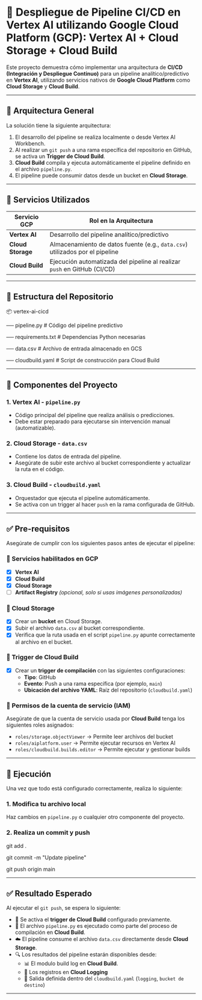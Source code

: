 # 📡 Despliegue de Pipeline CI/CD en Vertex AI utilizando Google Cloud Platform (GCP): Vertex AI + Cloud Storage + Cloud Build

Este proyecto demuestra cómo implementar una arquitectura de **CI/CD (Integración y Despliegue Continuo)** para un pipeline analítico/predictivo en **Vertex AI**, 
utilizando servicios nativos de **Google Cloud Platform** como **Cloud Storage** y **Cloud Build**.

---

## 🚀 Arquitectura General

La solución tiene la siguiente arquitectura:

1. El desarrollo del pipeline se realiza localmente o desde Vertex AI Workbench.
2. Al realizar un `git push` a una rama específica del repositorio en GitHub, se activa un **Trigger de Cloud Build**.
3. **Cloud Build** compila y ejecuta automáticamente el pipeline definido en el archivo `pipeline.py`.
4. El pipeline puede consumir datos desde un bucket en **Cloud Storage**.

---

## 🧱 Servicios Utilizados

| Servicio GCP       | Rol en la Arquitectura                                                                 |
|--------------------|----------------------------------------------------------------------------------------|
| **Vertex AI**      | Desarrollo del pipeline analítico/predictivo                                           |
| **Cloud Storage**  | Almacenamiento de datos fuente (e.g., `data.csv`) utilizados por el pipeline           |
| **Cloud Build**    | Ejecución automatizada del pipeline al realizar `push` en GitHub (CI/CD)               |

---

## 📁 Estructura del Repositorio

📦 vertex-ai-cicd

── pipeline.py # Código del pipeline predictivo

── requirements.txt # Dependencias Python necesarias

── data.csv # Archivo de entrada almacenado en GCS

── cloudbuild.yaml # Script de construcción para Cloud Build



---

## 🧪 Componentes del Proyecto

### 1. Vertex AI - `pipeline.py`

- Código principal del pipeline que realiza análisis o predicciones.
- Debe estar preparado para ejecutarse sin intervención manual (automatizable).

### 2. Cloud Storage - `data.csv`

- Contiene los datos de entrada del pipeline.
- Asegúrate de subir este archivo al bucket correspondiente y actualizar la ruta en el código.

### 3. Cloud Build - `cloudbuild.yaml`

- Orquestador que ejecuta el pipeline automáticamente.
- Se activa con un trigger al hacer `push` en la rama configurada de GitHub.



---

## ✅ Pre-requisitos

Asegúrate de cumplir con los siguientes pasos antes de ejecutar el pipeline:

### 🔌 Servicios habilitados en GCP

- [x] **Vertex AI**
- [x] **Cloud Build**
- [x] **Cloud Storage**
- [ ] **Artifact Registry** *(opcional, solo si usas imágenes personalizadas)*

### 📂 Cloud Storage

- [x] Crear un **bucket** en Cloud Storage.
- [x] Subir el archivo `data.csv` al bucket correspondiente.
- [x] Verifica que la ruta usada en el script `pipeline.py` apunte correctamente al archivo en el bucket.

### 🔁 Trigger de Cloud Build

- [x] Crear un **trigger de compilación** con las siguientes configuraciones:
  - **Tipo**: GitHub
  - **Evento**: Push a una rama específica (por ejemplo, `main`)
  - **Ubicación del archivo YAML**: Raíz del repositorio (`cloudbuild.yaml`)

### 🔐 Permisos de la cuenta de servicio (IAM)

Asegúrate de que la cuenta de servicio usada por **Cloud Build** tenga los siguientes roles asignados:

- `roles/storage.objectViewer` → Permite leer archivos del bucket
- `roles/aiplatform.user` → Permite ejecutar recursos en Vertex AI
- `roles/cloudbuild.builds.editor` → Permite ejecutar y gestionar builds

---

## 🚀 Ejecución

Una vez que todo está configurado correctamente, realiza lo siguiente:

### 1. Modifica tu archivo local

Haz cambios en `pipeline.py` o cualquier otro componente del proyecto.

### 2. Realiza un commit y push

git add .

git commit -m "Update pipeline"

git push origin main



---

## ✅ Resultado Esperado

Al ejecutar el `git push`, se espera lo siguiente:

- 🚀 Se activa el **trigger de Cloud Build** configurado previamente.
- 🧠 El archivo `pipeline.py` es ejecutado como parte del proceso de compilación en **Cloud Build**.
- ☁️ El pipeline consume el archivo `data.csv` directamente desde **Cloud Storage**.
- 🔍 Los resultados del pipeline estarán disponibles desde:
  - 📊 El modulo build log en **Cloud Build**.
  - 📁 Los registros en **Cloud Logging**
  - 📝 Salida definida dentro del `cloudbuild.yaml` (`logging`, `bucket de destino`)

---




